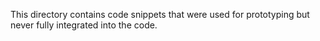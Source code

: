 This directory contains code snippets that were used for prototyping but never fully integrated into the code.
